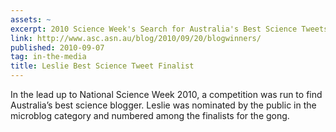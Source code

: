 ```yaml
---
assets: ~
excerpt: 2010 Science Week's Search for Australia's Best Science Tweets
link: http://www.asc.asn.au/blog/2010/09/20/blogwinners/
published: 2010-09-07
tag: in-the-media
title: Leslie Best Science Tweet Finalist
---
```

In the lead up to National Science Week 2010, a competition was run to find Australia’s best science blogger. Leslie was nominated by the public in the microblog category and numbered among the finalists for the gong.